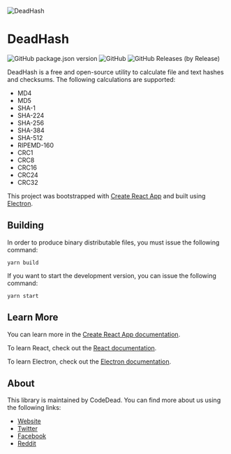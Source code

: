 ![DeadHash](https://i.imgur.com/CkzWk7u.png)

# DeadHash

![GitHub package.json version](https://img.shields.io/github/package-json/v/CodeDead/DeadHash-js)
![GitHub](https://img.shields.io/github/license/CodeDead/DeadHash-Js)
![GitHub Releases (by Release)](https://img.shields.io/github/downloads/CodeDead/DeadHash-js/v2.2.1/total)

DeadHash is a free and open-source utility to calculate file and text hashes and checksums. The following calculations are supported:

* MD4
* MD5
* SHA-1
* SHA-224
* SHA-256
* SHA-384
* SHA-512
* RIPEMD-160
* CRC1
* CRC8
* CRC16
* CRC24
* CRC32

This project was bootstrapped with [Create React App](https://github.com/facebook/create-react-app) and built using [Electron](https://electronjs.org/).

## Building

In order to produce binary distributable files, you must issue the following command:
```shell
yarn build
```

If you want to start the development version, you can issue the following command:
```shell
yarn start
```

## Learn More

You can learn more in the [Create React App documentation](https://facebook.github.io/create-react-app/docs/getting-started).

To learn React, check out the [React documentation](https://reactjs.org/).

To learn Electron, check out the [Electron documentation](https://electronjs.org/).

## About

This library is maintained by CodeDead. You can find more about us using the following links:
* [Website](https://codedead.com)
* [Twitter](https://twitter.com/C0DEDEAD)
* [Facebook](https://facebook.com/deadlinecodedead)
* [Reddit](https://reddit.com/r/CodeDead/)
